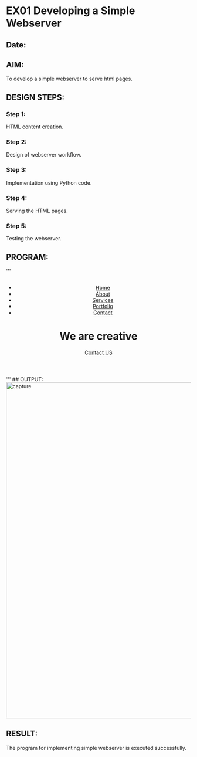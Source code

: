 # EX01 Developing a Simple Webserver
## Date:

## AIM:
To develop a simple webserver to serve html pages.

## DESIGN STEPS:
### Step 1: 
HTML content creation.

### Step 2:
Design of webserver workflow.

### Step 3:
Implementation using Python code.

### Step 4:
Serving the HTML pages.

### Step 5:
Testing the webserver.

## PROGRAM:
'''
<!DOCTYPE html>
<html lang="en">
<head>
    <meta charset="UTF-8">
    <meta name="viewport" content="width=device-width, initial-scale=1.0">
    <title>Document</title>
    <link rel="stylesheet" href="exp.css">
</head>
<body>
    <header>
        <div class="wrapper">
            <div class="logo">
                <img src="D:\logto out\pictorial.png"alt="">
            </div>
    <ul class="nav-area">
    <li><a href="#">Home</a></li>
    <li><a href="#">About</a></li>
    <li><a href="#">Services</a></li>
    <li><a href="#">Portfolio</a></li>
    <li><a href="#">Contact</a></li>
    </ul>
    </div>
    <div class="welcome-text">
            <h1>
    We are creative</h1>
    <a href="#">Contact US</a>
        </div>
    </header>
    
</body>
</html>
'''
## OUTPUT:
<img width="917" alt="capture" src="https://github.com/NaveenKumarV2005/simplewebserver/assets/151476286/38334b3a-4745-49eb-a476-b4e1712f759f">



## RESULT:
The program for implementing simple webserver is executed successfully.
